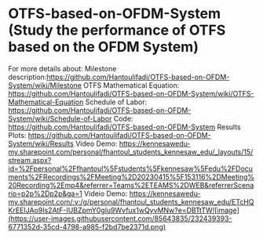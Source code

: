 # OTFS-based-on-OFDM-System (Study the performance of OTFS based on the OFDM System)

For more details about:
Milestone description:https://github.com/Hantoulifadi/OTFS-based-on-OFDM-System/wiki/Milestone
OTFS Mathematical Equation: https://github.com/Hantoulifadi/OTFS-based-on-OFDM-System/wiki/OTFS-Mathematical-Equation
Schedule of Labor: https://github.com/Hantoulifadi/OTFS-based-on-OFDM-System/wiki/Schedule-of-Labor
Code: https://github.com/Hantoulifadi/OTFS-based-on-OFDM-System
Results Plots: https://github.com/Hantoulifadi/OTFS-based-on-OFDM-System/wiki/Results
Video Demo: https://kennesawedu-my.sharepoint.com/personal/fhantoul_students_kennesaw_edu/_layouts/15/stream.aspx?id=%2Fpersonal%2Ffhantoul%5Fstudents%5Fkennesaw%5Fedu%2FDocuments%2FRecordings%2FMeeting%2D20230415%5F153116%2DMeeting%20Recording%2Emp4&referrer=Teams%2ETEAMS%2DWEB&referrerScenario=p2p%2Dp2p&ga=1
Videio Demo:  https://kennesawedu-my.sharepoint.com/:v:/g/personal/fhantoul_students_kennesaw_edu/ETcHQKrEEIJAo9Is2AtF-IUBZpmY0glu9Wvfux1wQyvMNw?e=DBTtTW![image](https://user-images.githubusercontent.com/85643835/232439393-6771352d-35cd-4798-a985-f2bd7be2371d.png)


